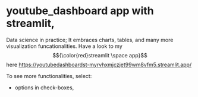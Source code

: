 # youtube_dashboard app with streamlit, 
Data science in practice; It embraces charts, tables, and many more visualization funcationalities. 
Have a look to my $${\color{red}streamlit \space app}$$ </code> here https://youtubedashboardst-myrvhxmjczjet99wm8vfm5.streamlit.app/

To see more functionalities, select:
* options in check-boxes, 


